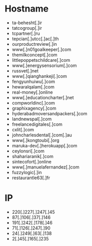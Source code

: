 # Hostname
- ta-behesht[.]ir
- tatcogroup[.]ir
- tcpartner[.]ru
- tepcian[.]utcc[.]ac[.]th
- ourproductreview[.]in
- www[.]n01goalkeeper[.]com
- themilkconcept[.]com
- littlepoppetschildcare[.]com
- www[.]energysensorium[.]com
- russvet[.]net
- www[.]qianghankeji[.]com
- fengyunhuiwu[.]com
- hewaralqalam[.]com
- real-money[.]online
- www[.]educationcharter[.]net
- compworldinc[.]com
- graphixagency[.]com
- hyderabadmoversandpackers[.]com
- landnewspal[.]com
- freelancedigitales[.]com
- cxlit[.]com
- johncharlesdental[.]com[.]au
- www[.]kongtoubi[.]org
- maruka-dev[.]herokuapp[.]com
- ceylonsri[.]com
- shahariaranik[.]com
- sintecofort[.]online
- www[.]manuelafernandez[.]com
- fuzzylogic[.]in
- restaurantle63[.]fr

# IP
- 220[.]227[.]247[.]45
- 87[.]106[.]37[.]146
- 191[.]242[.]178[.]46
- 71[.]126[.]247[.]90
- 24[.]249[.]63[.]138
- 2[.]45[.]165[.]235